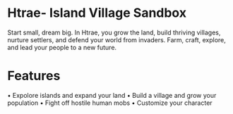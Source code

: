 # Htrae- Island Village Sandbox
Start small, dream big. In Htrae, you grow the land, build thriving villages, nurture settlers, and defend your world from invaders. Farm, craft, explore, and lead your people to a new future.

# Features 
• Expolore islands and expand your land
• Build a village and grow your population 
• Fight off hostile human mobs 
• Customize your character 